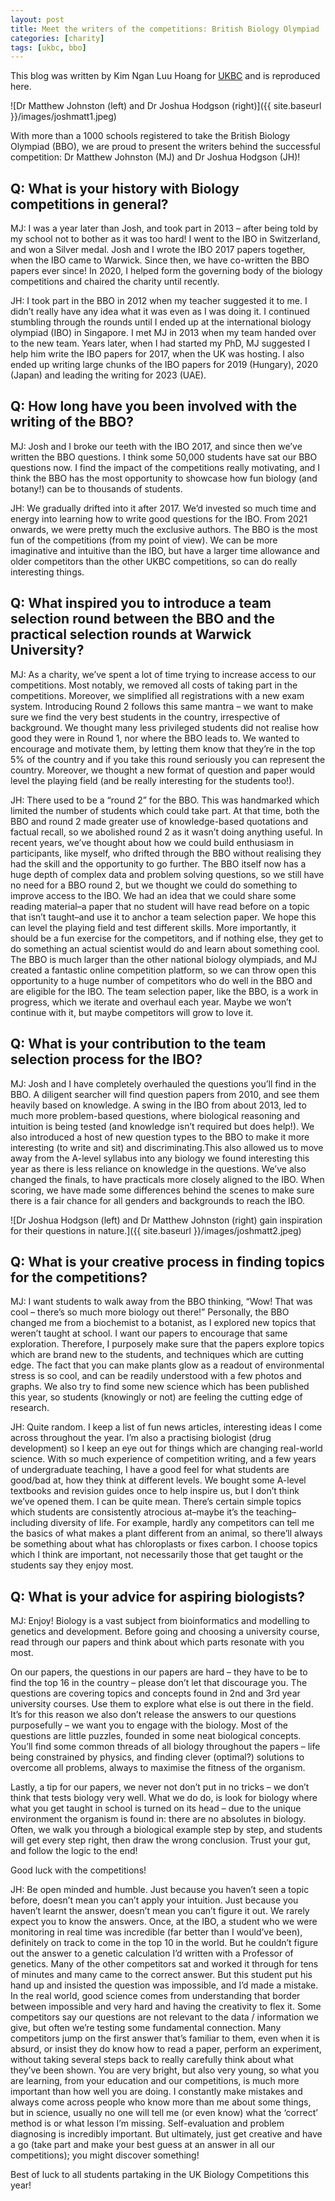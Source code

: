 ```yaml
---
layout: post
title: Meet the writers of the competitions: British Biology Olympiad
categories: [charity]
tags: [ukbc, bbo]
---
```

This blog was written by Kim Ngan Luu Hoang for [UKBC](https://ukbiologycompetitions.org/meet-the-writers-of-the-competitions-british-biology-olympiad/) and is reproduced here.

![Dr Matthew Johnston (left) and Dr Joshua Hodgson (right)]({{ site.baseurl }}/images/joshmatt1.jpeg)

With more than a 1000 schools registered to take the British Biology Olympiad (BBO), we are proud to present the writers behind the successful competition: Dr Matthew Johnston (MJ) and Dr Joshua Hodgson (JH)!

## Q: What is your history with Biology competitions in general?
MJ: I was a year later than Josh, and took part in 2013 – after being told by my school not to bother as it was too hard! I went to the IBO in Switzerland, and won a Silver medal. Josh and I wrote the IBO 2017 papers together, when the IBO came to Warwick. Since then, we have co-written the BBO papers ever since! In 2020, I helped form the governing body of the biology competitions and chaired the charity until recently. 

JH: I took part in the BBO in 2012 when my teacher suggested it to me. I didn’t really have any idea what it was even as I was doing it. I continued stumbling through the rounds until I ended up at the international biology olympiad (IBO) in Singapore. I met MJ in 2013 when my team handed over to the new team. Years later, when I had started my PhD, MJ suggested I help him write the IBO papers for 2017, when the UK was hosting. I also ended up writing large chunks of the IBO papers for 2019 (Hungary), 2020 (Japan) and leading the writing for 2023 (UAE).

## Q: How long have you been involved with the writing of the BBO?
MJ: Josh and I broke our teeth with the IBO 2017, and since then we’ve written the BBO questions. I think some 50,000 students have sat our BBO questions now. I find the impact of the competitions really motivating, and I think the BBO has the most opportunity to showcase how fun biology (and botany!) can be to thousands of students. 

JH: We gradually drifted into it after 2017. We’d invested so much time and energy into learning how to write good questions for the IBO. From 2021 onwards, we were pretty much the exclusive authors. The BBO is the most fun of the competitions (from my point of view). We can be more imaginative and intuitive than the IBO, but have a larger time allowance and older competitors than the other UKBC competitions, so can do really interesting things.

## Q: What inspired you to introduce a team selection round between the BBO and the practical selection rounds at Warwick University?
MJ: As a charity, we’ve spent a lot of time trying to increase access to our competitions. Most notably, we removed all costs of taking part in the competitions. Moreover, we simplified all registrations with a new exam system. Introducing Round 2 follows this same mantra – we want to make sure we find the very best students in the country, irrespective of background. We thought many less privileged students did not realise how good they were in Round 1, nor where the BBO leads to. We wanted to encourage and motivate them, by letting them know that they’re in the top 5% of the country and if you take this round seriously you can represent the country. Moreover, we thought a new format of question and paper would level the playing field (and be really interesting for the students too!). 

JH: There used to be a “round 2” for the BBO. This was handmarked which limited the number of students which could take part. At that time, both the BBO and round 2 made greater use of knowledge-based quotations and factual recall, so we abolished round 2 as it wasn’t doing anything useful. In recent years, we’ve thought about how we could build enthusiasm in participants, like myself, who drifted through the BBO without realising they had the skill and the opportunity to go further. The BBO itself now has a huge depth of complex data and problem solving questions, so we still have no need for a BBO round 2, but we thought we could do something to improve access to the IBO. We had an idea that we could share some reading material–a paper that no student will have read before on a topic that isn’t taught–and use it to anchor a team selection paper. We hope this can level the playing field and test different skills. More importantly, it should be a fun exercise for the competitors, and if nothing else, they get to do something an actual scientist would do and learn about something cool. The BBO is much larger than the other national biology olympiads, and MJ created a fantastic online competition platform, so we can throw open this opportunity to a huge number of competitors who do well in the BBO and are eligible for the IBO. The team selection paper, like the BBO, is a work in progress, which we iterate and overhaul each year. Maybe we won’t continue with it, but maybe competitors will grow to love it.

## Q: What is your contribution to the team selection process for the IBO?
MJ: Josh and I have completely overhauled the questions you’ll find in the BBO. A diligent searcher will find question papers from 2010, and see them heavily based on knowledge. A swing in the IBO from about 2013, led to much more problem-based questions, where biological reasoning and intuition is being tested (and knowledge isn’t required but does help!). We also introduced a host of new question types to the BBO to make it more interesting (to write and sit) and discriminating.This also allowed us to move away from the A-level syllabus into any biology we found interesting this year as there is less reliance on knowledge in the questions. We’ve also changed the finals, to have practicals more closely aligned to the IBO. When scoring, we have made some differences behind the scenes to make sure there is a fair chance for all genders and backgrounds to reach the IBO. 

![Dr Joshua Hodgson (left) and Dr Matthew Johnston (right) gain inspiration for their questions in nature.]({{ site.baseurl }}/images/joshmatt2.jpeg)

## Q: What is your creative process in finding topics for the competitions?
MJ: I want students to walk away from the BBO thinking, “Wow! That was cool – there’s so much more biology out there!” Personally, the BBO changed me from a biochemist to a botanist, as I explored new topics that weren’t taught at school. I want our papers to encourage that same exploration. Therefore, I purposely make sure that the papers explore topics which are brand new to the students, and techniques which are cutting edge. The fact that you can make plants glow as a readout of environmental stress is so cool, and can be readily understood with a few photos and graphs. We also try to find some new science which has been published this year, so students (knowingly or not) are feeling the cutting edge of research.

JH: Quite random. I keep a list of fun news articles, interesting ideas I come across throughout the year. I’m also a practising biologist (drug development) so I keep an eye out for things which are changing real-world science. With so much experience of competition writing, and a few years of undergraduate teaching, I have a good feel for what students are good/bad at, how they think at different levels. We bought some A-level textbooks and revision guides once to help inspire us, but I don’t think we’ve opened them. I can be quite mean. There’s certain simple topics which students are consistently atrocious at–maybe it’s the teaching–including diversity of life. For example, hardly any competitors can tell me the basics of what makes a plant different from an animal, so there’ll always be something about what has chloroplasts or fixes carbon. I choose topics which I think are important, not necessarily those that get taught or the students say they enjoy most.

## Q: What is your advice for aspiring biologists?
MJ: Enjoy! Biology is a vast subject from bioinformatics and modelling to genetics and development. Before going and choosing a university course, read through our papers and think about which parts resonate with you most.

On our papers, the questions in our papers are hard – they have to be to find the top 16 in the country – please don’t let that discourage you. The questions are covering topics and concepts found in 2nd and 3rd year university courses. Use them to explore what else is out there in the field. It’s for this reason we also don’t release the answers to our questions purposefully – we want you to engage with the biology. Most of the questions are little puzzles, founded in some neat biological concepts. You’ll find some common threads of all biology throughout the papers – life being constrained by physics, and finding clever (optimal?) solutions to overcome all problems, always to maximise the fitness of the organism. 

Lastly, a tip for our papers, we never not don’t put in no tricks – we don’t think that tests biology very well. What we do do, is look for biology where what you get taught in school is turned on its head – due to the unique environment the organism is found in: there are no absolutes in biology. Often, we walk you through a biological example step by step, and students will get every step right, then draw the wrong conclusion. Trust your gut, and follow the logic to the end!

Good luck with the competitions!

JH: Be open minded and humble. Just because you haven’t seen a topic before, doesn’t mean you can’t apply your intuition. Just because you haven’t learnt the answer, doesn’t mean you can’t figure it out. We rarely expect you to know the answers. Once, at the IBO, a student who we were monitoring in real time was incredible (far better than I would’ve been), definitely on track to come in the top 10 in the world. But he couldn’t figure out the answer to a genetic calculation I’d written with a Professor of genetics. Many of the other competitors sat and worked it through for tens of minutes and many came to the correct answer. But this student put his hand up and insisted the question was impossible, and I’d made a mistake. In the real world, good science comes from understanding that border between impossible and very hard and having the creativity to flex it. Some competitors say our questions are not relevant to the data / information we give, but often we’re testing some fundamental connection. Many competitors jump on the first answer that’s familiar to them, even when it is absurd, or insist they do know how to read a paper, perform an experiment, without taking several steps back to really carefully think about what they’ve been shown. You are very bright, but also very young, so what you are learning, from your education and our competitions, is much more important than how well you are doing. I constantly make mistakes and always come across people who know more than me about some things, but in science, usually no one will tell me (or even know) what the ‘correct’ method is or what lesson I’m missing. Self-evaluation and problem diagnosing is incredibly important. But ultimately, just get creative and have a go (take part and make your best guess at an answer in all our competitions); you might discover something!

Best of luck to all students partaking in the UK Biology Competitions this year!
